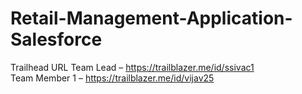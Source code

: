 # Retail-Management-Application-Salesforce

Trailhead  URL 
Team Lead       – https://trailblazer.me/id/ssivac1  
Team Member 1   – https://trailblazer.me/id/vijav25 
